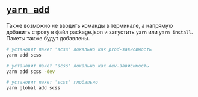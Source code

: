 # [`yarn add`](./index.md)

Также возможно не вводить команды в терминале, а напрямую добавить строку в файл package.json и запустить `yarn` или `yarn install`. Пакеты также будут добавлены.

```bash
# установит пакет 'scss' локально как prod-зависимость
yarn add scss

# установит пакет 'scss' локально как dev-зависимость
yarn add scss -dev

# установит пакет 'scss' глобально
yarn global add scss
```
